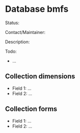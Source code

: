 # Database bmfs

Status:

Contact/Maintainer:

Description:

Todo:
* ...


## Collection dimensions
* Field 1: ...
* Field 2: ...

## Collection forms
* Field 1: ...
* Field 2: ...

